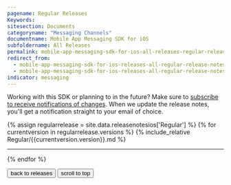 ```yaml
---
pagename: Regular Releases
Keywords:
sitesection: Documents
categoryname: "Messaging Channels"
documentname: Mobile App Messaging SDK for iOS
subfoldername: All Releases
permalink: mobile-app-messaging-sdk-for-ios-all-releases-regular-releases.html
redirect_from:
  - mobile-app-messaging-sdk-for-ios-releases-all-regular-release-notes.html#ios-messaging-sdk---version-410
  - mobile-app-messaging-sdk-for-ios-releases-all-regular-release-notes.html#ios-messaging-sdk---version-400
indicator: messaging
---
```


<div class="notice">Working with this SDK or planning to in the future? Make sure to <a href="https://visualping.io/?url=developers.liveperson.com/mobile-app-messaging-sdk-for-ios-all-releases-regular-releases.html&mode=web&css=post-content">subscribe to receive notifications of changes</a>. When we update the release notes, you'll get a notification straight to your email of choice.</div>

{% assign regularrelease = site.data.releasenotesios['Regular'] %}
{% for currentversion in regularrelease.versions %}
{% include_relative Regular/{{currentversion.version}}.md %}
<hr/>
{% endfor %}

<button onclick="location.href='mobile-app-messaging-sdk-for-ios-all-releases.html'" type="button">back to releases</button> <button onclick="window.scrollTo(0, 0);"> scroll to top </button>
